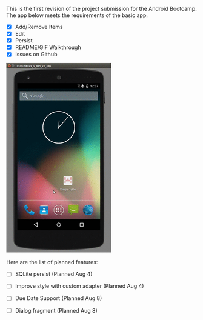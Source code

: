 This is the first revision of the project submission for the Android Bootcamp. The app below meets the requirements of the basic app. 
- [x] Add/Remove Items
- [x] Edit
- [x] Persist
- [x] README/GIF Walkthrough
- [x] Issues on Github

![demo gif](https://github.com/rtpavlovsk21/AndroidPrework/blob/master/figures/demo.gif)

Here are the list of planned features:
- [ ] SQLite persist (Planned Aug 4)
- [ ] Improve style with custom adapter (Planned Aug 4)
- [ ] Due Date Support (Planned Aug 8)
- [ ] Dialog fragment (Planned Aug 8) 

